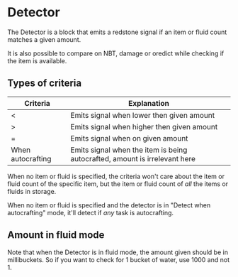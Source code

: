 # Detector

The Detector is a block that emits a redstone signal if an item or fluid count matches a given amount.

It is also possible to compare on NBT, damage or oredict while checking if the item is available.

## Types of criteria

|Criteria|Explanation|
|--------|-----------|
|<|Emits signal when lower then given amount|
|>|Emits signal when higher then given amount|
|=|Emits signal when on given amount|
|When autocrafting|Emits signal when the item is being autocrafted, amount is irrelevant here|

When no item or fluid is specified, the criteria won't care about the item or fluid count of the specific item, but the item or fluid count of *all* the items or fluids in storage.

When no item or fluid is specified and the detector is in "Detect when autocrafting" mode, it'll detect if *any* task is autocrafting.

## Amount in fluid mode

Note that when the Detector is in fluid mode, the amount given should be in millibuckets. So if you want to check for 1 bucket of water, use 1000 and not 1.
